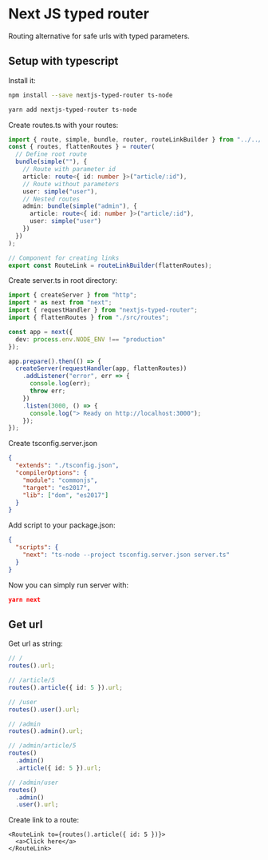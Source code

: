 # Next JS typed router

Routing alternative for safe urls with typed parameters.

## Setup with typescript

Install it:

```bash
npm install --save nextjs-typed-router ts-node

yarn add nextjs-typed-router ts-node
```

Create routes.ts with your routes:

```typescript
import { route, simple, bundle, router, routeLinkBuilder } from "../../dist";
const { routes, flattenRoutes } = router(
  // Define root route
  bundle(simple(""), {
    // Route with parameter id
    article: route<{ id: number }>("article/:id"),
    // Route without parameters
    user: simple("user"),
    // Nested routes
    admin: bundle(simple("admin"), {
      article: route<{ id: number }>("article/:id"),
      user: simple("user")
    })
  })
);

// Component for creating links
export const RouteLink = routeLinkBuilder(flattenRoutes);
```

Create server.ts in root directory:

```typescript
import { createServer } from "http";
import * as next from "next";
import { requestHandler } from "nextjs-typed-router";
import { flattenRoutes } from "./src/routes";

const app = next({
  dev: process.env.NODE_ENV !== "production"
});

app.prepare().then(() => {
  createServer(requestHandler(app, flattenRoutes))
    .addListener("error", err => {
      console.log(err);
      throw err;
    })
    .listen(3000, () => {
      console.log("> Ready on http://localhost:3000");
    });
});
```

Create tsconfig.server.json

```json
{
  "extends": "./tsconfig.json",
  "compilerOptions": {
    "module": "commonjs",
    "target": "es2017",
    "lib": ["dom", "es2017"]
  }
}
```

Add script to your package.json:

```json
{
  "scripts": {
    "next": "ts-node --project tsconfig.server.json server.ts"
  }
}
```

Now you can simply run server with:

```json
yarn next
```

## Get url

Get url as string:

```typescript
// /
routes().url;

// /article/5
routes().article({ id: 5 }).url;

// /user
routes().user().url;

// /admin
routes().admin().url;

// /admin/article/5
routes()
  .admin()
  .article({ id: 5 }).url;

// /admin/user
routes()
  .admin()
  .user().url;
```

Create link to a route:

```tsx
<RouteLink to={routes().article({ id: 5 })}>
  <a>Click here</a>
</RouteLink>
```
